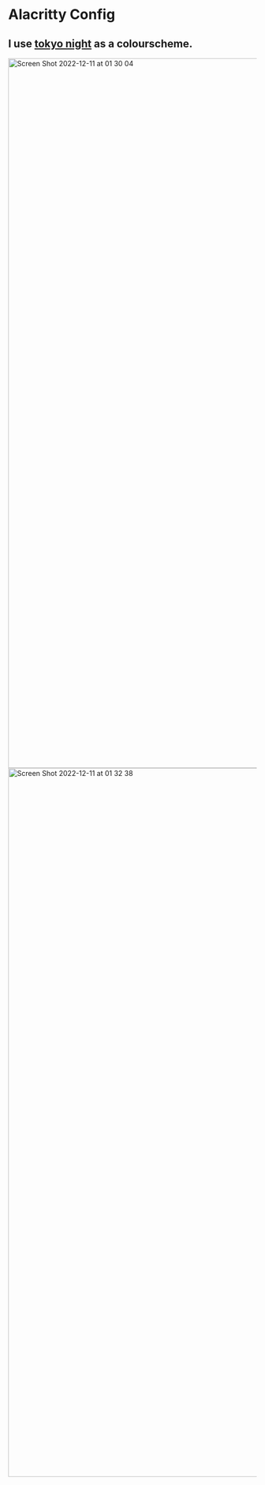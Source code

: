 # Alacritty Config

I use [tokyo night](https://github.com/zatchheems/tokyo-night-alacritty-theme) as a colourscheme.
------------
<img width="1440" alt="Screen Shot 2022-12-11 at 01 30 04" src="https://user-images.githubusercontent.com/89086143/206889867-c9cfa1fb-b158-437c-af97-4c6238bf52ba.png">
<img width="1438" alt="Screen Shot 2022-12-11 at 01 32 38" src="https://user-images.githubusercontent.com/89086143/206889871-194292ed-818a-47a5-a8cd-2fb3d8334b71.png">

